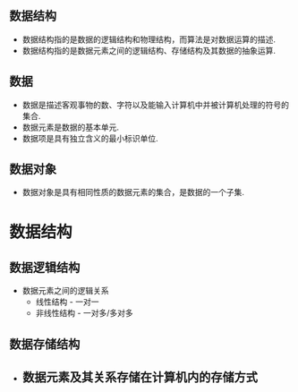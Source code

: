 ## 数据结构
- 数据结构指的是数据的逻辑结构和物理结构，而算法是对数据运算的描述.
- 数据结构指的是数据元素之间的逻辑结构、存储结构及其数据的抽象运算.

## 数据
- 数据是描述客观事物的数、字符以及能输入计算机中并被计算机处理的符号的集合.
- 数据元素是数据的基本单元.
- 数据项是具有独立含义的最小标识单位.

## 数据对象
- 数据对象是具有相同性质的数据元素的集合，是数据的一个子集.

# 数据结构
    
## 数据逻辑结构
- 数据元素之间的逻辑关系
    - 线性结构 - 一对一
    - 非线性结构 - 一对多/多对多

## 数据存储结构
- 数据元素及其关系存储在计算机内的存储方式
    -